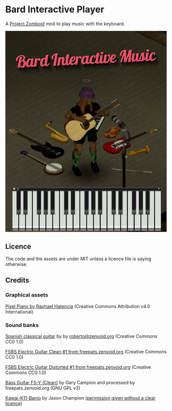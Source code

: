 # Bard Interactive Player

A [Project Zomboid](https://projectzomboid.com) mod to play music with the keyboard.

![Bard Interactive Player preview](poster.png)

## Licence

The code and the assets are under MIT unless a licence file is saying otherwise.

## Credits

### Graphical assets

[Pixel Piano by Raphael Hatencia](https://ragnapixel.itch.io/pixel-piano) (Creative Commons Attribution v4.0 International)

### Sound banks

[Spanish classical guitar](https://freepats.zenvoid.org/Guitar/acoustic-guitar.html) by by roberto@zenvoid.org (Creative Commons CC0 1.0)

[FSBS Electric Guitar Clean #1 from freepats.zenvoid.org](https://freepats.zenvoid.org/ElectricGuitar/clean-electric-guitar.html) (Creative Commons CC0 1.0)

[FSBS Electric Guitar Distorted #1 from freepats.zenvoid.org](https://freepats.zenvoid.org/ElectricGuitar/distorted-electric-guitar.html) (Creative Commons CC0 1.0)

[Bass Guitar FS-Y (Clean)](https://freepats.zenvoid.org/ElectricGuitar/clean-electric-bass.html) by Gary Campion and processed by freepats.zenvoid.org (GNU GPL v3)

[Kawai-K11-Banjo](https://freewavesamples.com/instrument/banjo) by Jason Champion ([permission given without a clear licence](https://github.com/Phibonacci/Bard-Interactive-Music/blob/main/media/sound/Kawai-K11-Banjo/README.txt))
